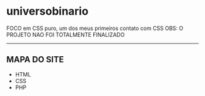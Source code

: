 # universobinario
FOCO em CSS puro, um dos meus primeiros contato com CSS 
OBS: O PROJETO NAO FOI TOTALMENTE FINALIZADO 
<hr>
     <h2>MAPA DO SITE </h2>
        <ul>
          <li>HTML</li>
          <li>CSS</li>
          <li>PHP</li>
        </ul>

